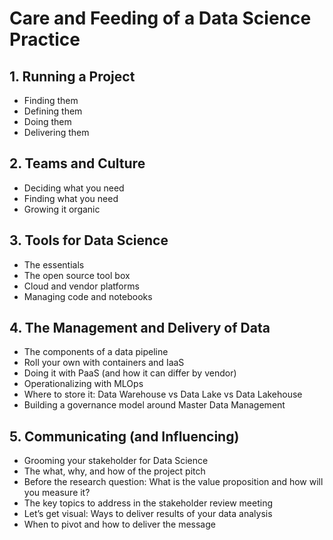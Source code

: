 # Care and Feeding of a Data Science Practice

## 1. Running a Project
* Finding them
* Defining them
* Doing them
* Delivering them

## 2. Teams and Culture
* Deciding what you need
* Finding what you need
* Growing it organic

## 3. Tools for Data Science
* The essentials
* The open source tool box
* Cloud and vendor platforms
* Managing code and notebooks

## 4. The Management and Delivery of Data
* The components of a data pipeline
* Roll your own with containers and IaaS
* Doing it with PaaS (and how it can differ by vendor)
* Operationalizing with MLOps
* Where to store it: Data Warehouse vs Data Lake vs Data Lakehouse
* Building a governance model around Master Data Management

## 5. Communicating (and Influencing)
* Grooming your stakeholder for Data Science
* The what, why, and how of the project pitch
* Before the research question: What is the value proposition and how will you measure it?
* The key topics to address in the stakeholder review meeting
* Let’s get visual:  Ways to deliver results of your data analysis
* When to pivot and how to deliver the message
